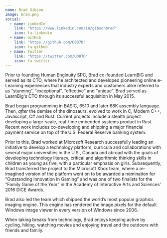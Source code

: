 ```yaml
---
name: Brad Gibson
image: brad.png
social:
  - name: LinkedIn
    link: "https://www.linkedin.com/in/gibsonbrad"
    icon: fa-linkedin
  - name: GitHub
    link: "https://github.com/U007D"
    icon: fa-github
  - name: Twitter
    link: "https://twitter.com/U007D"
    icon: fa-twitter
---
```

Prior to founding Human Enginuity SPC, Brad co-founded LearnBIG and served as its CTO, where he architected and developed pioneering online e-Learning experiences that industry experts and customers alike referred to as “stunning”, “exceptional”, “effective” and “unique”. Brad served as LearnBig's CTO through its successful acquisition in May 2015.

Brad began programming in BASIC, 6510 and later 68K assembly language. Then, *after* the demise of the dinosaurs, evolved to work in C, Modern C++, Javascript, C# and Rust.  Current projects include a stealth project developing a large-scale, real-time embedded systems product in Rust. Recent work includes co-developing and shipping a major financial payment service on top of the U.S. Federal Reserve banking system.

Prior to this, Brad worked at Microsoft Research successfully leading an initiative to develop a technology platform, curricula and collaborations with several major universities in the U.S., Canada and abroad with the goals of developing technology literacy, critical and algorithmic thinking skills in children as young as five, with a particular emphasis on girls.  Subsequently, Brad transferred the project to the Microsoft Xbox team, where a re-imagined version of the platform went on to be awarded a nomination for “Outstanding Innovation In Gaming” and was one of two finalists for the “Family Game of the Year” in the Academy of Interactive Arts and Sciences’ 2016 DICE Awards.

Brad also led the team which shipped the world’s most popular graphics imaging engine. This engine has rendered the image pixels for the default Windows image viewer in every version of Windows since 2006.

When taking breaks from technology, Brad enjoys keeping active by cycling, hiking, watching movies and enjoying travel and the outdoors with friends and family.